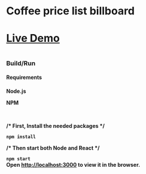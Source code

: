 <h1>Coffee price list billboard</1>

<h1><a href="https://coffee-1cc19.firebaseapp.com">Live Demo</a><h1>

<h3>Build/Run</h3>
<h4>Requirements<h4>
<p>Node.js</p>
<p>NPM</p>
  <br>
<p>/* First, Install the needed packages */</p>
  
<code>npm install</code>
<br>
<p>/* Then start both Node and React */</p>
<code>npm start</code>
<br>
Open <a href="http://localhost:3000">http://localhost:3000</a> to view it in the browser.
